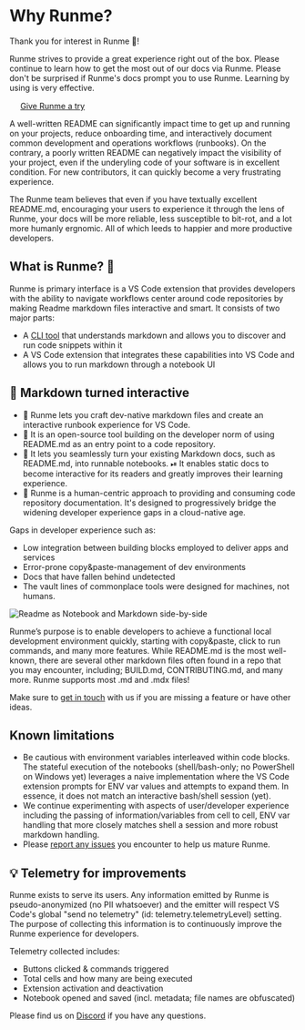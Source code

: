 # Why Runme?

Thank you for interest in Runme 💟!

Runme strives to provide a great experience right out of the box. Please continue to learn how to get the most out of our docs via Runme. Please don't be surprised if Runme's docs prompt you to use Runme. Learning by using is very effective.

<div>
  <img width="15" src="https://runme.dev/runme_logo.svg" />
  <a href="command:runme.try">Give Runme a try</a>
</div>

A well-written README can significantly impact time to get up and running on your projects, reduce onboarding time, and interactively document common development and operations workflows (runbooks). On the contrary, a poorly written README can negatively impact the visibility of your project, even if the underyling code of your software is in excellent condition. For new contributors, it can quickly become a very frustrating experience.

The Runme team believes that even if you have textually excellent README.md, encouraging your users to experience it through the lens of Runme, your docs will be more reliable, less susceptible to bit-rot, and a lot more humanly ergnomic. All of which leeds to happier and more productive developers.

## What is Runme? 🤔​

Runme is primary interface is a VS Code extension that provides developers with the ability to navigate workflows center around code repositories by making Readme markdown files interactive and smart. It consists of two major parts:

- A [CLI tool](https://github.com/stateful/runme) that understands markdown and allows you to discover and run code snippets within it
- A VS Code extension that integrates these capabilities into VS Code and allows you to run markdown through a notebook UI

## 🤩 Markdown turned interactive

- 🏃 Runme lets you craft dev-native markdown files and create an interactive runbook experience for VS Code.
- 🙌 It is an open-source tool building on the developer norm of using README.md as an entry point to a code repository.
- 📜 It lets you seamlessly turn your existing Markdown docs, such as README.md, into runnable notebooks.
   ⏯ It enables static docs to become interactive for its readers and greatly improves their learning experience.
- 🙆 Runme is a human-centric approach to providing and consuming code repository documentation. It's designed to progressively bridge the widening developer experience gaps in a cloud-native age.

Gaps in developer experience such as:

- Low integration between building blocks employed to deliver apps and services
- Error-prone copy&paste-management of dev environments
- Docs that have fallen behind undetected
- The vault lines of commonplace tools were designed for machines, not humans.

![Readme as Notebook and Markdown side-by-side](https://github.com/stateful/runme.dev/raw/63f857ba8f4f8cfd824099c80c14ffc405802ea4/static/img/sidebyside.png)

Runme’s purpose is to enable developers to achieve a functional local development environment quickly, starting with copy&paste, click to run commands, and many more features. While README.md is the most well-known, there are several other markdown files often found in a repo that you may encounter, including; BUILD.md, CONTRIBUTING.md, and many more. Runme supports most .md and .mdx files!

Make sure to [get in touch](https://discord.gg/BQm8zRCBUY) with us if you are missing a feature or have other ideas.

## Known limitations

- Be cautious with environment variables interleaved within code blocks. The stateful execution of the notebooks (shell/bash-only; no PowerShell on Windows yet) leverages a naive implementation where the VS Code extension prompts for ENV var values and attempts to expand them. In essence, it does not match an interactive bash/shell session (yet).
- We continue experimenting with aspects of user/developer experience including the passing of information/variables from cell to cell, ENV var handling that more closely matches shell a session and more robust markdown handling.
- Please [report any issues](https://github.com/stateful/runme/issues/new) you encounter to help us mature Runme.

## 💡 Telemetry for improvements

Runme exists to serve its users. Any information emitted by Runme is pseudo-anonymized (no PII whatsoever) and the emitter will respect VS Code's global "send no telemetry" (id: telemetry.telemetryLevel) setting. The purpose of collecting this information is to continuously improve the Runme experience for developers.

Telemetry collected includes:

- Buttons clicked & commands triggered
- Total cells and how many are being executed
- Extension activation and deactivation
- Notebook opened and saved (incl. metadata; file names are obfuscated)

Please find us on [Discord](https://discord.gg/stateful) if you have any questions.

<br /><br />
